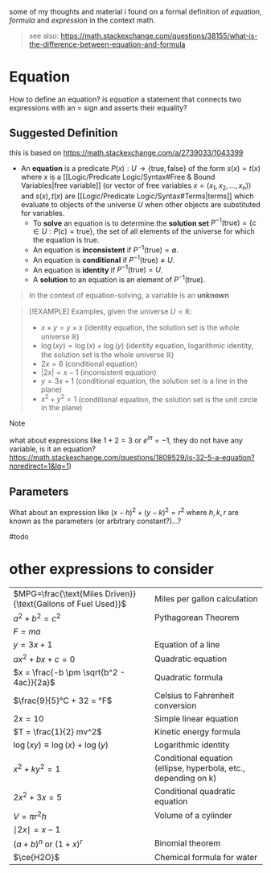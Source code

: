 some of my thoughts and material i found on a formal definition of _equation_, _formula_ and _expression_ in the context math.

> see also: https://math.stackexchange.com/questions/38155/what-is-the-difference-between-equation-and-formula

# Equation

How to define an equation? is _equation_ a statement that connects two expressions with an $=$ sign and asserts their equality?

## Suggested Definition

this is based on https://math.stackexchange.com/a/2739033/1043399

- An **equation** is a predicate $P(x): U \to \{\text{true}, \text{false}\}$ of the form $s(x) = t(x)$ where $x$ is a [[Logic/Predicate Logic/Syntax#Free & Bound Variables|free variable]] (or vector of free variables $x=(x_1, x_2, \dots,x_n)$) and $s(x), t(x)$ are [[Logic/Predicate Logic/Syntax#Terms|terms]] which evaluate to objects of the universe $U$ when other objects are substituted for variables.
	- To **solve** an equation is to determine the **solution set** $P^{-1}(\text{true})=\{c \in U : P(c) = \text{true}\}$, the set of all elements of the universe for which the equation is true.
	- An equation is **inconsistent** if $P^{-1}(\text{true}) = \emptyset$.
	- An equation is **conditional** if $P^{-1}(\text{true}) \neq U$.
	- An equation is **identity** if $P^{-1}(\text{true}) = U$.
	- A **solution** to an equation is an element of $P^{-1}(\text{true})$.

> In the context of equation-solving, a variable is an **unknown**

> [!EXAMPLE] Examples, given the universe $U = \mathbb{R}$:
> - $x\times y=y\times x$ (identity equation, the solution set is the whole universe $\mathbb{R}$)
> - $\log(xy) = \log(x) + \log(y)$ (identity equation, logarithmic identity, the solution set is the whole universe $\mathbb{R}$)
> - $2x=6$ (conditional equation)
> - $|2x|=x-1$ (inconsistent equation)
> - $y = 3x + 1$ (conditional equation, the solution set is a line in the plane)
> - $x^2 + y^2 = 1$ (conditional equation, the solution set is the unit circle in the plane)


> [!NOTE] 
> what about expressions like $1+2=3$ or $e^{i\pi}=-1$, they do not have any variable, is it an equation? https://math.stackexchange.com/questions/1809529/is-32-5-a-equation?noredirect=1&lq=1)

## Parameters

What about an expression like $(x-h)^2 + (y-k)^2 = r^2$ where $h,k,r$ are known as the parameters (or arbitrary constant?)...?

#todo 

# other expressions to consider


|                                                               |                                                                 |
| ------------------------------------------------------------- | --------------------------------------------------------------- |
| $MPG=\frac{\text{Miles Driven}}{\text{Gallons of Fuel Used}}$ | Miles per gallon calculation                                    |
| $a^2 + b^2 = c^2$                                             | Pythagorean Theorem                                             |
| $F=ma$                                                        |                                                                 |
| $y = 3x + 1$                                                  | Equation of a line                                              |
| $ax^2 + bx + c = 0$                                           | Quadratic equation                                              |
| $x = \frac{-b \pm \sqrt{b^2 - 4ac}}{2a}$                      | Quadratic formula                                               |
| $\frac{9}{5}°C + 32 = °F$                                     | Celsius to Fahrenheit conversion                                |
| $2x = 10$                                                     | Simple linear equation                                          |
| $T = \frac{1}{2} mv^2$                                        | Kinetic energy formula                                          |
| $\log(xy) \equiv \log(x) + \log(y)$                           | Logarithmic identity                                            |
| $x^2 + ky^2 = 1$                                              | Conditional equation (ellipse, hyperbola, etc., depending on k) |
| $2x^2 + 3x = 5$                                               | Conditional quadratic equation                                  |
| $V = \pi r^2 h$                                               | Volume of a cylinder                                            |
| $\mid2x\mid = x - 1$                                          |                                                                 |
| $(a + b)^n$ or $(1 + x)^r$                                    | Binomial theorem                                                |
| $\ce{H2O}$                                                    | Chemical formula for water                                      |







